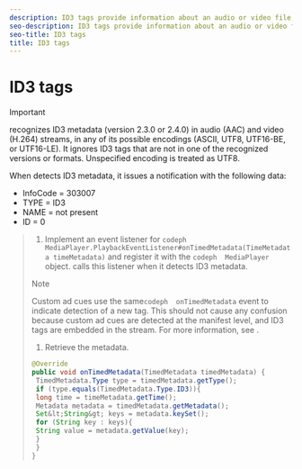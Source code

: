 ```yaml
---
description: ID3 tags provide information about an audio or video file, such as the title of the file or the name of the artist. detects ID3 tags at the transport stream (TS) segment level in HLS streams and dispatches an event. The application can extract data from the tag.
seo-description: ID3 tags provide information about an audio or video file, such as the title of the file or the name of the artist. detects ID3 tags at the transport stream (TS) segment level in HLS streams and dispatches an event. The application can extract data from the tag.
seo-title: ID3 tags
title: ID3 tags
---
```


# ID3 tags


>[!IMPORTANT]
>
>recognizes ID3 metadata (version 2.3.0 or 2.4.0) in audio (AAC) and video (H.264) streams, in any of its possible encodings (ASCII, UTF8, UTF16-BE, or UTF16-LE). It ignores ID3 tags that are not in one of the recognized versions or formats. Unspecified encoding is treated as UTF8.

When  detects ID3 metadata, it issues a notification with the following data:
* InfoCode = 303007
* TYPE = ID3
* NAME = not present
* ID = 0

>1. Implement an event listener for `codeph  MediaPlayer.PlaybackEventListener#onTimedMetadata(TimeMetadata timeMetadata)` and register it with the `codeph  MediaPlayer` object.
>   calls this listener when it detects ID3 metadata.
>   
>   >[!NOTE]
>   >
>   >Custom ad cues use the same`codeph  onTimedMetadata` event to indicate detection of a new tag. This should not cause any confusion because custom ad cues are detected at the manifest level, and ID3 tags are embedded in the stream. For more information, see []().
>   
>   
>1. Retrieve the metadata.
>   ```java
>   @Override 
>   public void onTimedMetadata(TimedMetadata timedMetadata) { 
>    TimedMetadata.Type type = timedMetadata.getType(); 
>    if (type.equals(TimedMetadata.Type.ID3)){ 
>    long time = timeMetadata.getTime(); 
>    Metadata metadata = timedMetadata.getMetadata(); 
>    Set&lt;String&gt; keys = metadata.keySet(); 
>    for (String key : keys){ 
>    String value = metadata.getValue(key); 
>    } 
>    } 
>   }
>   ```
>   
>   
>   
